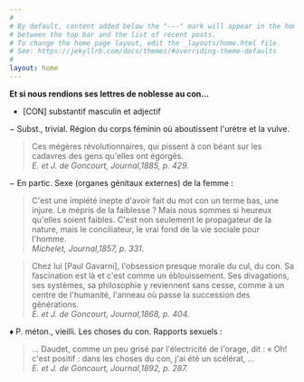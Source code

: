 ```yaml
---
#
# By default, content added below the "---" mark will appear in the home page
# between the top bar and the list of recent posts.
# To change the home page layout, edit the _layouts/home.html file.
# See: https://jekyllrb.com/docs/themes/#overriding-theme-defaults
#
layout: home
---
```

**Et si nous rendions ses lettres de noblesse au con...**   
- [CON] substantif masculin et adjectif

− Subst., trivial. Région du corps féminin où aboutissent l'urètre et la vulve. 
> Ces mégères révolutionnaires, qui pissent à con béant sur les cadavres des gens qu'elles ont égorgés.<br>
*E. et J. de Goncourt, Journal,1885, p. 429.*

− En partic. Sexe (organes génitaux externes) de la femme :
> C'est une impiété inepte d'avoir fait du mot con un terme bas, une injure. Le mépris de la faiblesse ? Mais nous sommes si heureux qu'elles soient faibles. C'est non seulement le propagateur de la nature, mais le conciliateur, le vrai fond de la vie sociale pour l'homme.<br>
*Michelet, Journal,1857, p. 331.*

> Chez lui [Paul Gavarni], l'obsession presque morale du cul, du con. Sa fascination est là et c'est comme un éblouissement. Ses divagations, ses systèmes, sa philosophie y reviennent sans cesse, comme à un centre de l'humanité, l'anneau où passe la succession des générations.<br>
*E. et J. de Goncourt, Journal,1868, p. 404.*<br>

♦ P. méton., vieilli. Les choses du con. Rapports sexuels :
> ... Daudet, comme un peu grisé par l'électricité de l'orage, dit : « Oh! c'est positif : dans les choses du con, j'ai été un scélérat, ...<br>
*E. et J. de Goncourt, Journal,1892, p. 287.*
